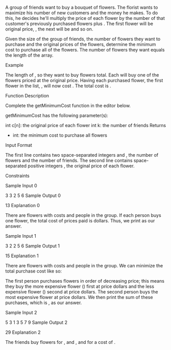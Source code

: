 A group of friends want to buy a bouquet of flowers. The florist wants to maximize his number of new customers and the money he makes. To do this, he decides he'll multiply the price of each flower by the number of that customer's previously purchased flowers plus . The first flower will be original price, , the next will be  and so on.

Given the size of the group of friends, the number of flowers they want to purchase and the original prices of the flowers, determine the minimum cost to purchase all of the flowers. The number of flowers they want equals the length of the  array.

Example


The length of , so they want to buy  flowers total. Each will buy one of the flowers priced  at the original price. Having each purchased  flower, the first flower in the list, , will now cost . The total cost is .

Function Description

Complete the getMinimumCost function in the editor below.

getMinimumCost has the following parameter(s):

int c[n]: the original price of each flower
int k: the number of friends
Returns
- int: the minimum cost to purchase all flowers

Input Format

The first line contains two space-separated integers  and , the number of flowers and the number of friends.
The second line contains  space-separated positive integers , the original price of each flower.

Constraints

Sample Input 0

3 3
2 5 6
Sample Output 0

13
Explanation 0

There are  flowers with costs  and  people in the group. If each person buys one flower, the total cost of prices paid is  dollars. Thus, we print  as our answer.

Sample Input 1

3 2
2 5 6
Sample Output 1

15
Explanation 1

There are  flowers with costs  and  people in the group. We can minimize the total purchase cost like so:

The first person purchases  flowers in order of decreasing price; this means they buy the more expensive flower () first at price  dollars and the less expensive flower () second at price  dollars.
The second person buys the most expensive flower at price  dollars.
We then print the sum of these purchases, which is , as our answer.

Sample Input 2

5 3
1 3 5 7 9
Sample Output 2

29
Explanation 2

The friends buy flowers for ,  and ,  and  for a cost of .
